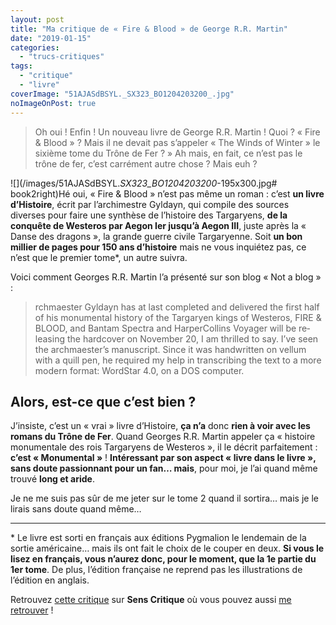 ```yaml
---
layout: post
title: "Ma critique de « Fire & Blood » de George R.R. Martin"
date: "2019-01-15"
categories: 
  - "trucs-critiques"
tags: 
  - "critique"
  - "livre"
coverImage: "51AJASdBSYL._SX323_BO1204203200_.jpg"
noImageOnPost: true
---
```


<blockquote class="citation">Oh oui ! Enfin ! Un nouveau livre de George R.R. Martin ! Quoi ? « Fire & Blood » ? Mais il ne devait pas s’appeler « The Winds of Winter » le sixième tome du Trône de Fer ? » Ah mais, en fait, ce n’est pas le trône de fer, c’est carrément autre chose ? Mais euh ?</blockquote>

![](/images/51AJASdBSYL._SX323_BO1204203200_-195x300.jpg# book2right)Hé oui, « Fire & Blood » n’est pas même un roman : c’est **un livre d’Histoire**, écrit par l’archimestre Gyldayn, qui compile des sources diverses pour faire une synthèse de l’histoire des Targaryens, **de la conquête de Westeros par Aegon Ier jusqu’à Aegon III**, juste après la « Danse des dragons », la grande guerre civile Targaryenne. Soit **un bon millier de pages pour 150 ans d’histoire** mais ne vous inquiétez pas, ce n’est que le premier tome\*, un autre suivra.

Voici comment Georges R.R. Martin l’a présenté sur son blog « Not a blog » :

<blockquote class="citation" lang="en">rchmaester Gyldayn has at last completed and delivered the first half of his monumental history of the Targaryen kings of Westeros, FIRE & BLOOD, and Bantam Spectra and HarperCollins Voyager will be releasing the hardcover on November 20, I am thrilled to say. I’ve seen the archmaester’s manuscript. Since it was handwritten on vellum with a quill pen, he required my help in transcribing the text to a more modern format: WordStar 4.0, on a DOS computer.</blockquote>

## **Alors, est-ce que c’est bien ?**

J’insiste, c’est un « vrai » livre d’Histoire, **ça n’a** donc **rien à voir avec les romans du Trône de Fer**. Quand Georges R.R. Martin appeler ça « histoire monumentale des rois Targaryens de Westeros », il le décrit parfaitement : **c’est « Monumental »** ! **Intéressant par son aspect « livre dans le livre », sans doute passionnant pour un fan… mais**, pour moi, je l’ai quand même trouvé **long et aride**.

Je ne me suis pas sûr de me jeter sur le tome 2 quand il sortira… mais je le lirais sans doute quand même…

* * *

\* Le livre est sorti en français aux éditions Pygmalion le lendemain de la sortie américaine… mais ils ont fait le choix de le couper en deux. **Si vous le lisez en français, vous n’aurez donc, pour le moment, que la 1e partie du 1er tome**. De plus, l’édition française ne reprend pas les illustrations de l’édition en anglais.

Retrouvez [cette critique]( https://www.senscritique.com/livre/Fire_and_Blood/critique/181725365) sur **Sens Critique** où vous pouvez aussi [me retrouver](http://www.senscritique.com/Arnaud_Malon) !
